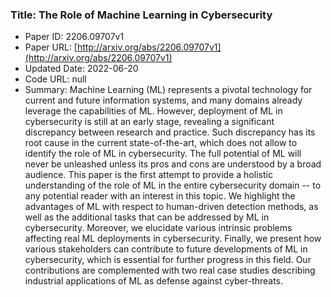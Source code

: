 ### Title: The Role of Machine Learning in Cybersecurity
* Paper ID: 2206.09707v1
* Paper URL: [http://arxiv.org/abs/2206.09707v1](http://arxiv.org/abs/2206.09707v1)
* Updated Date: 2022-06-20
* Code URL: null
* Summary: Machine Learning (ML) represents a pivotal technology for current and future
information systems, and many domains already leverage the capabilities of ML.
However, deployment of ML in cybersecurity is still at an early stage,
revealing a significant discrepancy between research and practice. Such
discrepancy has its root cause in the current state-of-the-art, which does not
allow to identify the role of ML in cybersecurity. The full potential of ML
will never be unleashed unless its pros and cons are understood by a broad
audience.
  This paper is the first attempt to provide a holistic understanding of the
role of ML in the entire cybersecurity domain -- to any potential reader with
an interest in this topic. We highlight the advantages of ML with respect to
human-driven detection methods, as well as the additional tasks that can be
addressed by ML in cybersecurity. Moreover, we elucidate various intrinsic
problems affecting real ML deployments in cybersecurity. Finally, we present
how various stakeholders can contribute to future developments of ML in
cybersecurity, which is essential for further progress in this field. Our
contributions are complemented with two real case studies describing industrial
applications of ML as defense against cyber-threats.


